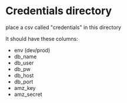 
# Credentials directory

place a csv called "credentials" in this directory

It should have these columns:

* env (dev/prod)
* db_name
* db_user
* db_pw
* db_host
* db_port
* amz_key
* amz_secret


